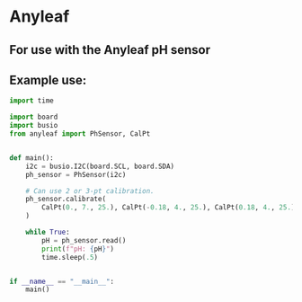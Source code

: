 # Anyleaf

## For use with the Anyleaf pH sensor

## Example use:
```python
import time

import board
import busio
from anyleaf import PhSensor, CalPt


def main():
    i2c = busio.I2C(board.SCL, board.SDA)
    ph_sensor = PhSensor(i2c)

    # Can use 2 or 3-pt calibration.
    ph_sensor.calibrate(
        CalPt(0., 7., 25.), CalPt(-0.18, 4., 25.), CalPt(0.18, 4., 25.)
    )

    while True:
        pH = ph_sensor.read()
        print(f"pH: {pH}")
        time.sleep(.5)


if __name__ == "__main__":
    main()


```
